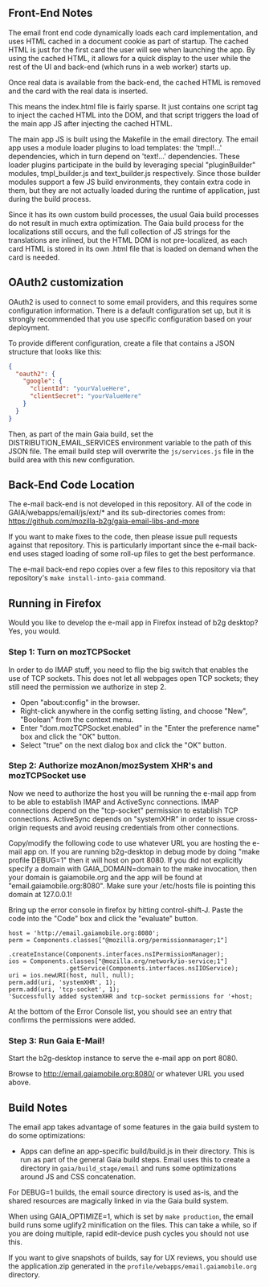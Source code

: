 ## Front-End Notes ##

The email front end code dynamically loads each card implementation, and uses
HTML cached in a document cookie as part of startup. The cached HTML is just
for the first card the user will see when launching the app. By using the
cached HTML, it allows for a quick display to the user while the rest of the
UI and back-end (which runs in a web worker) starts up.

Once real data is available from the back-end, the cached HTML is removed and
the card with the real data is inserted.

This means the index.html file is fairly sparse. It just contains one script
tag to inject the cached HTML into the DOM, and that script triggers the load
of the main app JS after injecting the cached HTML.

The main app JS is built using the Makefile in the email directory. The email
app uses a module loader plugins to load templates: the 'tmpl!...' dependencies,
which in turn depend on 'text!...' dependencies. These loader plugins
participate in the build by leveraging special "pluginBuilder" modules,
tmpl_builder.js and text_builder.js respectively. Since those builder modules
support a few JS build environments, they contain extra code in them, but
they are not actually loaded during the runtime of application, just during the
build process.

Since it has its own custom build processes, the usual Gaia build processes
do not result in much extra optimization. The Gaia build process for the
localizations still occurs, and the full collection of JS strings for the
translations are inlined, but the HTML DOM is not pre-localized, as each card
HTML is stored in its own .html file that is loaded on demand when the card
is needed.

## OAuth2 customization

OAuth2 is used to connect to some email providers, and this requires some
configuration information. There is a default configuration set up, but it is
strongly recommended that you use specific configuration based on your
deployment.

To provide different configuration, create a file that contains a JSON structure
that looks like this:

```json
{
  "oauth2": {
    "google": {
      "clientId": "yourValueHere",
      "clientSecret": "yourValueHere"
    }
  }
}
```

Then, as part of the main Gaia build, set the DISTRIBUTION_EMAIL_SERVICES
environment variable to the path of this JSON file. The email build step will
overwrite the `js/services.js` file in the build area with this new
configuration.

## Back-End Code Location ##

The e-mail back-end is not developed in this repository.  All of the code in
GAIA/webapps/email/js/ext/* and its sub-directories comes from:
https://github.com/mozilla-b2g/gaia-email-libs-and-more

If you want to make fixes to the code, then please issue pull requests against
that repository. This is particularly important since the e-mail back-end uses
staged loading of some roll-up files to get the best performance.

The e-mail back-end repo copies over a few files to this repository via that
repository's `make install-into-gaia` command.

## Running in Firefox ##

Would you like to develop the e-mail app in Firefox instead of b2g desktop?
Yes, you would.

### Step 1: Turn on mozTCPSocket ###

In order to do IMAP stuff, you need to flip the big switch that enables the use
of TCP sockets.  This does not let all webpages open TCP sockets; they still
need the permission we authorize in step 2.

- Open "about:config" in the browser.
- Right-click anywhere in the config setting listing, and choose "New",
  "Boolean" from the context menu.
- Enter "dom.mozTCPSocket.enabled" in the "Enter the preference name" box and
  click the "OK" button.
- Select "true" on the next dialog box and click the "OK" button.

### Step 2: Authorize mozAnon/mozSystem XHR's and mozTCPSocket use ###

Now we need to authorize the host you will be running the e-mail app from to be
able to establish IMAP and ActiveSync connections.  IMAP connections depend on
the "tcp-socket" permission to establish TCP connections.  ActiveSync depends on
"systemXHR" in order to issue cross-origin requests and avoid reusing
credentials from other connections.

Copy/modify the following code to use whatever URL you are hosting the e-mail
app on.  If you are running b2g-desktop in debug mode by doing "make profile
DEBUG=1" then it will host on port 8080.  If you did not explicitly specify a
domain with GAIA_DOMAIN=domain to the make invocation, then your domain is
gaiamobile.org and the app will be found at "email.gaiamobile.org:8080".  Make
sure your /etc/hosts file is pointing this domain at 127.0.0.1!

Bring up the error console in firefox by hitting control-shift-J.  Paste the
code into the "Code" box and click the "evaluate" button.

```
host = 'http://email.gaiamobile.org:8080';
perm = Components.classes["@mozilla.org/permissionmanager;1"]
                 .createInstance(Components.interfaces.nsIPermissionManager);
ios = Components.classes["@mozilla.org/network/io-service;1"]
                .getService(Components.interfaces.nsIIOService);
uri = ios.newURI(host, null, null);
perm.add(uri, 'systemXHR', 1);
perm.add(uri, 'tcp-socket', 1);
'Successfully added systemXHR and tcp-socket permissions for '+host;
```

At the bottom of the Error Console list, you should see an entry that confirms
the permissions were added.

### Step 3: Run Gaia E-Mail! ###

Start the b2g-desktop instance to serve the e-mail app on port 8080.

Browse to http://email.gaiamobile.org:8080/ or whatever URL you used above.

## Build Notes ##

The email app takes advantage of some features in the gaia build system to do
some optimizations:

* Apps can define an app-specific build/build.js in their directory. This is run
as part of the general Gaia build steps. Email uses this to create a directory
in `gaia/build_stage/email` and runs some optimizations around JS and CSS
concatenation.

For DEBUG=1 builds, the email source directory is used as-is, and the shared
resources are magically linked in via the Gaia build system.

When using GAIA_OPTIMIZE=1, which is set by `make production`, the email build
runs some uglify2 minification on the files. This can take a while, so if you
are doing multiple, rapid edit-device push cycles you should not use this.

If you want to give snapshots of builds, say for UX reviews, you should use
the application.zip generated in the `profile/webapps/email.gaiamobile.org`
directory.


